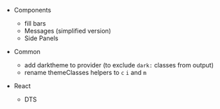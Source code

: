 - Components

  - fill bars
  - Messages (simplified version)
  - Side Panels

- Common

  - add darktheme to provider (to exclude `dark:` classes from output)
  - rename themeClasses helpers to `c` `i` and `m`

- React
  - DTS
